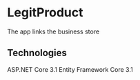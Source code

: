 # LegitProduct
The app links the business store
## Technologies
ASP.NET Core 3.1
Entity Framework Core 3.1
